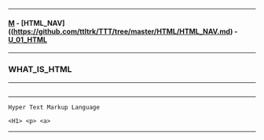 
---

#### [M](https://github.com/ttltrk/TTT/blob/master/menu.md) - [HTML_NAV]((https://github.com/ttltrk/TTT/tree/master/HTML/HTML_NAV.md) - [U_01_HTML](https://github.com/ttltrk/TTT/tree/master/HTML/U_01/U_01.md)

---

### WHAT_IS_HTML

---

```

```

---

```
Hyper Text Markup Language

<H1> <p> <a>
```

---
